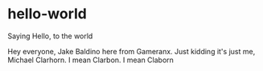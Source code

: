 # hello-world
Saying Hello, to the world


Hey everyone, Jake Baldino here from Gameranx. Just kidding it's just me, Michael Clarhorn. I mean Clarbon. I mean Claborn

